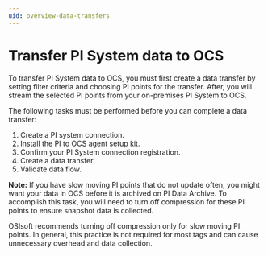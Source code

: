```yaml
---
uid: overview-data-transfers
---
```


# Transfer PI System data to OCS

To transfer PI System data to OCS, you must first create a data transfer by setting filter criteria and choosing PI points for the transfer. After, you will stream the selected PI points from your on-premises PI System to OCS.

The following tasks must be performed before you can complete a data transfer:

1.	Create a PI system connection.
2.	Install the PI to OCS agent setup kit.
3.	Confirm your PI System connection registration.
4.	Create a data transfer.
5.	Validate data flow.

**Note:** If you have slow moving PI points that do not update often, you might want your data in OCS before it is archived on PI Data Archive. To accomplish this task, you will need to turn off compression for these PI points to ensure snapshot data is collected.  

OSIsoft recommends turning off compression only for slow moving PI points. In general, this practice is not required for most tags and can cause unnecessary overhead and data collection.